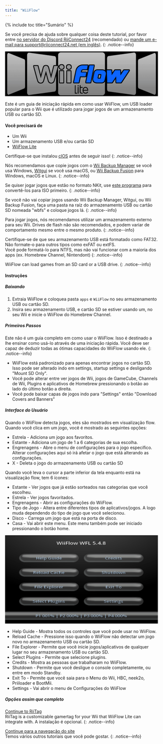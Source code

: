 ```yaml
---
title: "WiiFlow"
---
```


{% include toc title="Sumário" %}

Se você precisa de ajuda sobre qualquer coisa deste tutorial, por favor entre [no servidor do Discord RiiConnect24](https://discord.gg/rc24) (recomendado) ou [mande um e-mail para support@riiconnect24.net (em inglês)](mailto:support@riiconnect24.net).
{: .notice--info}

![WiiFlow](/images/wiiflowlogo.png)

Este é um guia de iniciação rápida em como usar WiiFlow, um USB loader popular para o Wii que é utilizado para jogar jogos de um armazenamento USB ou cartão SD.

#### Você precisará de

- Um Wii
- Um armazenamento USB e/ou cartão SD
- [WiiFlow Lite](https://hbb1.oscwii.org/hbb/wiiflow/wiiflow.zip)

Certifique-se que instalou [cIOS](/cios) antes de seguir isso!
{: .notice--info}

Nós recomendamos que copie jogos com o [Wii Backup Manager](/wiibackupmanager) se você usa Windows, [Witgui](https://desairem.com/wordpress/category/witgui-download/) se você usa macOS, ou [Wii Backup Fusion](https://github.com/larsenv/Wii-Backup-Fusion) para Windows, macOS e Linux.
{: .notice--info}

Se quiser jogar jogos que estão no formato NKit, use [este programa](https://gbatemp.net/download/nkit.36157/) para convertê-los para ISO primeiro.
{: .notice--info}

Se você não vai copiar jogos usando Wii Backup Manager, Witgui, ou Wii Backup Fusion, faça uma pasta na raíz do armazenamento USB ou cartão SD nomeada "wbfs" e coloque jogos lá.
{: .notice--info}

Para jogar jogos, nós recomendamos utilizar um armazenamento externo para seu Wii. Drives de flash não são recomendados, e podem variar de comportamento mesmo entre o mesmo produto.
{: .notice--info}

Certifique-se de que seu armazenamento USB está formatado como FAT32. Não formate-o para outros tipos como exFAT ou extFS. <br> Você pode formatá-lo para NTFS, mas não vai funcionar com a maioria dos apps (ex. Homebrew Channel, Nintendont)
{: .notice--info}

WiiFlow can load games from an SD card or a USB drive.
{: .notice--info}

#### Instruções

##### Baixando

1. Extraia WiiFlow e coloquea pasta `apps` e `WiiFlow` no seu armazenamento USB ou cartão SD.
2. Insira seu armazenamento USB, e cartão SD se estiver usando um, no seu Wii e inicie o WiiFlow do Homebrew Channel.

##### Primeiros Passos

Este não é um guia completo em como usar o WiiFlow. Isso é destinado a lhe ensinar como usá-lo através de uma iniciação rápida. Você deve ser capaz de deduzir todas as ótimas capacidades do WiiFlow usando ele.
{: .notice--info}

- WiiFlow está padronizado para apenas encontrar jogos no cartão SD. Isso pode ser alterado indo em settings, startup settings e desligando "Mount SD Only".
- Você pode alterar entre ver jogos de Wii, jogos de GameCube, Channels de Wii, Plugins e aplicativos de Homebrew pressionando o botão ao lado do último botão a direita.
- Você pode baixar capas de jogos indo para "Settings" então "Download Covers and Banners"

##### Interface do Usuário

Quando o WiiFlow detecta jogos, eles são mostrados em visualização flow. Quando você clica em um jogo, você é mostrado as seguintes opções:

- Estrela - Adiciona um jogo aos favoritos.
- Estante - Adiciona um jogo de 1 a 6 categorias de sua escolha.
- Engrenagens - Abre o menu de configurações para o jogo específico. Alterar configurações aqui só irá afetar o jogo que está alterando as configurações.
- X - Deleta o jogo do armazenamento USB ou cartão SD

Quando você leva o cursor a parte inferior da tela enquanto está na visualização flow, tem 6 ícones:

- Estante - Ver jogos que já estão sorteados nas categorias que você escolheu.
- Estrela - Ver jogos favoritados.
- Engrenagens - Abrir as configurações do WiiFlow.
- Tipo de Jogo - Altera entre diferentes tipos de aplicativos/jogos. A logo muda dependendo do tipo de jogo que você selecionou.
- Disco - Carrega um jogo que está na porta de disco.
- Casa - Vai abrir este menu. Este menu também pode ser iniciado pressionando o botão home.

![WF_menu](images/WFmenu.png)

- Help Guide - Mostra todos os controles que você pode usar no WiiFlow.
- Reload Cache - Pressione isso quando o WiiFlow não detectar um jogo novo no armazenamento USB ou cartão SD.
- File Explorer - Permite que você inicie jogos/aplicativos de qualquer lugar no seu armazenamento USB ou cartão SD.
- Select Plugins - Permite que selecione plugins.
- Credits - Mostra as pessoas que trabalharam no WiiFlow.
- Shutdown - Permite que você desligue o console completamente, ou entre em modo Standby.
- Exit To - Permite que você saia para o Menu do Wii, HBC, neek2o, Priiloader e BootMii.
- Settings - Vai abrir o menu de Configurações do WiiFlow

##### Opções assim que completo

[Continue to RiiTag](riitag)<br> RiiTag is a customizable gamertag for your Wii that WiiFlow Lite can integrate with. A instalação é opcional.
{: .notice--info}

[Continue para a navegação do site](site-navigation)<br> Temos vários outros tutoriais que você pode gostar.
{: .notice--info}

